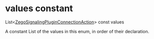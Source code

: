 


# values constant







List&lt;[ZegoSignalingPluginConnectionAction](../../zego_uikit_prebuilt_live_audio_room/ZegoSignalingPluginConnectionAction.md)> const values
  




<p>A constant List of the values in this enum, in order of their declaration.</p>










